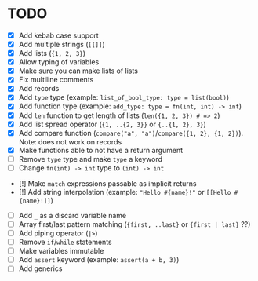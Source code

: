 # TODO

- [x] Add kebab case support
- [x] Add multiple strings (`[[]]`)
- [x] Add lists (`{1, 2, 3}`)
- [x] Allow typing of variables
- [x] Make sure you can make lists of lists
- [x] Fix multiline comments
- [x] Add records
- [x] Add `type` type (example: `list_of_bool_type: type = list(bool)`)
- [x] Add function type (example: `add_type: type = fn(int, int) -> int`)
- [x] Add `len` function to get length of lists (`len({1, 2, 3}) # => 2`)
- [x] Add list spread operator (`{1, ..{2, 3}}` or `{..{1, 2}, 3}`)
- [x] Add compare function (`compare("a", "a")`/`compare({1, 2}, {1, 2})`). Note: does not work on records
- [x] Make functions able to not have a return argument
- [ ] Remove `type` type and make `type` a keyword
- [ ] Change `fn(int) -> int` type to `(int) -> int`
- [!] Make `match` expressions passable as implicit returns
- [!] Add string interpolation (example: `"Hello #{name}!"` or `[[Hello #{name}!]]`)
- [ ] Add `_` as a discard variable name
- [ ] Array first/last pattern matching (`{first, ..last}` or `{first | last}` ??)
- [ ] Add piping operator (`|>`)
- [ ] Remove `if`/`while` statements
- [ ] Make variables immutable
- [ ] Add `assert` keyword (example: `assert(a + b, 3)`)
- [ ] Add generics
